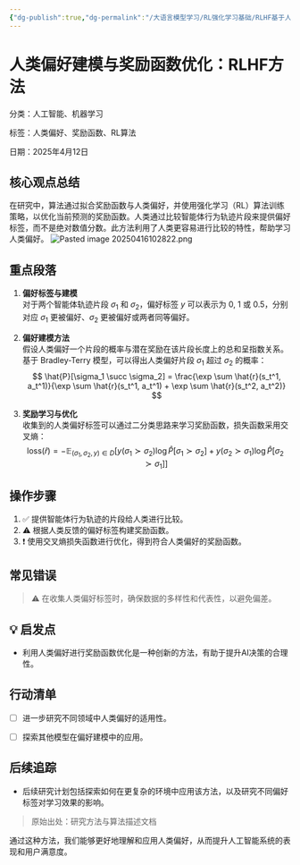 ```yaml
---
{"dg-publish":true,"dg-permalink":"/大语言模型学习/RL强化学习基础/RLHF基于人类反馈的强化学习/RLHF流程2","dg-home":false,"dg-description":"在此输入笔记的描述","dg-hide":false,"dg-hide-title":false,"dg-show-backlinks":true,"dg-show-local-graph":true,"dg-show-inline-title":true,"dg-pinned":false,"dg-passphrase":"在此输入访问密码","dg-enable-mathjax":false,"dg-enable-mermaid":false,"dg-enable-uml":false,"dg-note-icon":0,"dg-enable-dataview":false,"tags":["NLP"],"permalink":"/大语言模型学习/RL强化学习基础/RLHF基于人类反馈的强化学习/RLHF流程2/","dgShowBacklinks":true,"dgShowLocalGraph":true,"dgShowInlineTitle":true,"dgPassFrontmatter":true,"noteIcon":0,"created":"2025-04-16T10:27:08.000+08:00","updated":"2025-04-16T10:28:24.000+08:00"}
---
```




# 人类偏好建模与奖励函数优化：RLHF方法
分类：人工智能、机器学习

标签：人类偏好、奖励函数、RL算法

日期：2025年4月12日

## 核心观点总结
在研究中，算法通过拟合奖励函数与人类偏好，并使用强化学习（RL）算法训练策略，以优化当前预测的奖励函数。人类通过比较智能体行为轨迹片段来提供偏好标签，而不是绝对数值分数。此方法利用了人类更容易进行比较的特性，帮助学习人类偏好。
![Pasted image 20250416102822.png](/img/user/%E9%99%84%E4%BB%B6/Pasted%20image%2020250416102822.png)


## 重点段落
1. **偏好标签与建模**  
   对于两个智能体轨迹片段 $\sigma_1$ 和 $\sigma_2$，偏好标签 $y$ 可以表示为 0, 1 或 0.5，分别对应 $\sigma_1$ 更被偏好、$\sigma_2$ 更被偏好或两者同等偏好。

2. **偏好建模方法**  
   假设人类偏好一个片段的概率与潜在奖励在该片段长度上的总和呈指数关系。基于 Bradley-Terry 模型，可以得出人类偏好片段 $\sigma_1$ 超过 $\sigma_2$ 的概率：
   $$
   \hat{P}[\sigma_1 \succ \sigma_2] = \frac{\exp \sum \hat{r}(s_t^1, a_t^1)}{\exp \sum \hat{r}(s_t^1, a_t^1) + \exp \sum \hat{r}(s_t^2, a_t^2)}
   $$

3. **奖励学习与优化**  
   收集到的人类偏好标签可以通过二分类思路来学习奖励函数，损失函数采用交叉熵：
   $$
   \text{loss}(\hat{r}) = -\mathbb{E}_{(\sigma_1, \sigma_2, y) \in D}[y(\sigma_1 \succ \sigma_2) \log \hat{P}[\sigma_1 \succ \sigma_2] + y(\sigma_2 \succ \sigma_1) \log \hat{P}[\sigma_2 \succ \sigma_1]]
   $$


## 操作步骤
1. ✅ 提供智能体行为轨迹的片段给人类进行比较。
2. ⚠ 根据人类反馈的偏好标签构建奖励函数。
3. ❗ 使用交叉熵损失函数进行优化，得到符合人类偏好的奖励函数。


## 常见错误
> ⚠ 在收集人类偏好标签时，确保数据的多样性和代表性，以避免偏差。


## 💡 启发点
- 利用人类偏好进行奖励函数优化是一种创新的方法，有助于提升AI决策的合理性。


## 行动清单
- [ ] 进一步研究不同领域中人类偏好的适用性。
- [ ] 探索其他模型在偏好建模中的应用。


## 后续追踪
- 后续研究计划包括探索如何在更复杂的环境中应用该方法，以及研究不同偏好标签对学习效果的影响。

> 原始出处：研究方法与算法描述文档

通过这种方法，我们能够更好地理解和应用人类偏好，从而提升人工智能系统的表现和用户满意度。
